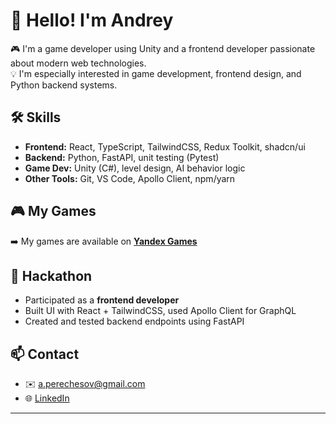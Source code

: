 # 👋 Hello! I'm Andrey

🎮 I'm a game developer using Unity and a frontend developer passionate about modern web technologies.  
💡 I'm especially interested in game development, frontend design, and Python backend systems.

## 🛠️ Skills

- **Frontend:** React, TypeScript, TailwindCSS, Redux Toolkit, shadcn/ui  
- **Backend:** Python, FastAPI, unit testing (Pytest)  
- **Game Dev:** Unity (C#), level design, AI behavior logic  
- **Other Tools:** Git, VS Code, Apollo Client, npm/yarn

## 🎮 My Games

➡️ My games are available on **[Yandex Games](https://yandex.ru/games/developer/77060)**

## 🚀 Hackathon

- Participated as a **frontend developer**  
- Built UI with React + TailwindCSS, used Apollo Client for GraphQL  
- Created and tested backend endpoints using FastAPI

## 📫 Contact

- ✉️ [a.perechesov@gmail.com](mailto:a.perechesov@gmail.com)  
- 🌐 [LinkedIn](https://www.linkedin.com/in/andrey-perechesov-01103a364/)  

---

